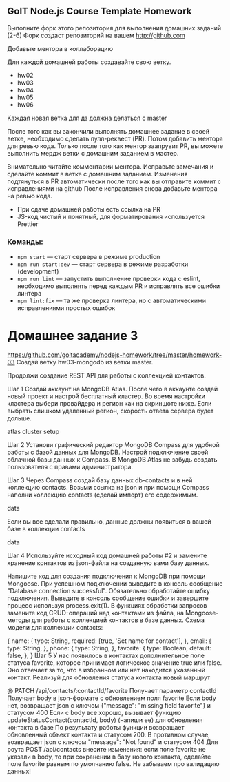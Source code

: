 ## GoIT Node.js Course Template Homework

Выполните форк этого репозитория для выполнения домашних заданий (2-6)
Форк создаст репозиторий на вашем http://github.com

Добавьте ментора в коллаборацию

Для каждой домашней работы создавайте свою ветку.

- hw02
- hw03
- hw04
- hw05
- hw06

Каждая новая ветка для дз должна делаться с master

После того как вы закончили выполнять домашнее задание в своей ветке, необходимо сделать пулл-реквест (PR). Потом добавить ментора для ревью кода. Только после того как ментор заапрувит PR, вы можете выполнить мердж ветки с домашним заданием в мастер.

Внимательно читайте комментарии ментора. Исправьте замечания и сделайте коммит в ветке с домашним заданием. Изменения подтянуться в PR автоматически после того как вы отправите коммит с исправлениями на github
После исправления снова добавьте ментора на ревью кода.

- При сдаче домашней работы есть ссылка на PR
- JS-код чистый и понятный, для форматирования используется Prettier

### Команды:

- `npm start` &mdash; старт сервера в режиме production
- `npm run start:dev` &mdash; старт сервера в режиме разработки (development)
- `npm run lint` &mdash; запустить выполнение проверки кода с eslint, необходимо выполнять перед каждым PR и исправлять все ошибки линтера
- `npm lint:fix` &mdash; та же проверка линтера, но с автоматическими исправлениями простых ошибок


# Домашнее задание 3
https://github.com/goitacademy/nodejs-homework/tree/master/homework-03
Создай ветку hw03-mongodb из ветки master.

Продолжи создание REST API для работы с коллекцией контактов.

Шаг 1
Создай аккаунт на MongoDB Atlas. После чего в аккаунте создай новый проект и настрой бесплатный кластер. Во время настройки кластера выбери провайдера и регион как на скриншоте ниже. Если выбрать слишком удаленный регион, скорость ответа сервера будет дольше.

atlas cluster setup

Шаг 2
Установи графический редактор MongoDB Compass для удобной работы с базой данных для MongoDB. Настрой подключение своей облачной базы данных к Compass. В MongoDB Atlas не забудь создать пользователя с правами администратора.

Шаг 3
Через Compass создай базу данных db-contacts и в ней коллекцию contacts. Возьми ссылка на json и при помощи Compass наполни коллекцию contacts (сделай импорт) его содержимым.

data

Если вы все сделали правильно, данные должны появиться в вашей базе в коллекции contacts

data

Шаг 4
Используйте исходный код домашней работы #2 и замените хранение контактов из json-файла на созданную вами базу данных.

Напишите код для создания подключения к MongoDB при помощи Mongoose.
При успешном подключении выведите в консоль сообщение "Database connection successful".
Обязательно обработайте ошибку подключения. Выведите в консоль сообщение ошибки и завершите процесс используя process.exit(1).
В функциях обработки запросов замените код CRUD-операций над контактами из файла, на Mongoose-методы для работы с коллекцией контактов в базе данных.
Схема модели для коллекции contacts:

  {
    name: {
      type: String,
      required: [true, 'Set name for contact'],
    },
    email: {
      type: String,
    },
    phone: {
      type: String,
    },
    favorite: {
      type: Boolean,
      default: false,
    },
  }
Шаг 5
У нас появилось в контактах дополнительное поле статуса favorite, которое принимает логическое значение true или false. Оно отвечает за то, что в избранном или нет находится указанный контакт. Реализуй для обновления статуса контакта новый маршрут

@ PATCH /api/contacts/:contactId/favorite
Получает параметр contactId
Получает body в json-формате c обновлением поля favorite
Если body нет, возвращает json с ключом {"message": "missing field favorite"} и статусом 400
Если с body все хорошо, вызывает функцию updateStatusContact(contactId, body) (напиши ее) для обновления контакта в базе
По результату работы функции возвращает обновленный объект контакта и статусом 200. В противном случае, возвращает json с ключом "message": "Not found" и статусом 404
Для роута POST /api/contacts внесите изменения: если поле favorite не указали в body, то при сохранении в базу нового контакта, сделайте поле favorite равным по умолчанию false. Не забываем про валидацию данных!
